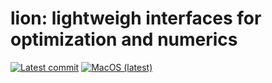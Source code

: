 # lion: lightweigh interfaces for optimization and numerics
[![Latest commit](https://github.com/juanmanzanero/lion-cpp/actions/workflows/cmake.yml/badge.svg)](https://github.com/juanmanzanero/lion-cpp/actions/workflows/cmake.yml)
[![MacOS (latest)](https://github.com/juanmanzanero/lion-cpp/actions/workflows/cmake_macos.yml/badge.svg)](https://github.com/juanmanzanero/lion-cpp/actions/workflows/cmake_macos.yml)


